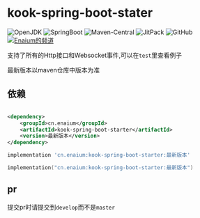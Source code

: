 # kook-spring-boot-stater

![OpenJDK](https://img.shields.io/badge/OpenJDK-21-white?style=flat-square&logo=OpenJDK)
![SpringBoot](https://img.shields.io/badge/SpringBoot-3.2-green?style=flat-square&logo=SpringBoot)
![Maven-Central](https://img.shields.io/maven-central/v/cn.enaium/kook-spring-boot-starter?style=flat-square)
![JitPack](https://img.shields.io/jitpack/version/com.github.Enaium/kook-spring-boot-starter?style=flat-square)
![GitHub](https://img.shields.io/github/license/enaium/kook-spring-boot-starter?style=flat-square)
[![Enaium的频道](https://www.kookapp.cn/api/v3/badge/guild?style=0&guild_id=7057670786047912)](https://kook.top/YaP12f)

支持了所有的Http接口和Websocket事件,可以在`test`里查看例子

最新版本以maven仓库中版本为准

## 依赖

```xml

<dependency>
    <groupId>cn.enaium</groupId>
    <artifactId>kook-spring-boot-starter</artifactId>
    <version>最新版本</version>
</dependency>
```

```groovy
implementation 'cn.enaium:kook-spring-boot-starter:最新版本'
```

```kts
implementation("cn.enaium:kook-spring-boot-starter:最新版本")
```

## pr

提交pr时请提交到`develop`而不是`master`
